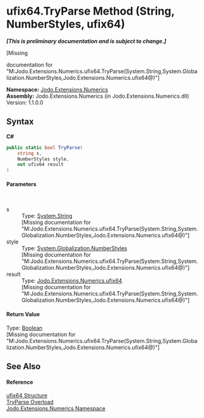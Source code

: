 # ufix64.TryParse Method (String, NumberStyles, ufix64)
 _**\[This is preliminary documentation and is subject to change.\]**_

\[Missing <summary> documentation for "M:Jodo.Extensions.Numerics.ufix64.TryParse(System.String,System.Globalization.NumberStyles,Jodo.Extensions.Numerics.ufix64@)"\]

**Namespace:**&nbsp;<a href="N_Jodo_Extensions_Numerics">Jodo.Extensions.Numerics</a><br />**Assembly:**&nbsp;Jodo.Extensions.Numerics (in Jodo.Extensions.Numerics.dll) Version: 1.1.0.0

## Syntax

**C#**<br />
``` C#
public static bool TryParse(
	string s,
	NumberStyles style,
	out ufix64 result
)
```


#### Parameters
&nbsp;<dl><dt>s</dt><dd>Type: <a href="https://docs.microsoft.com/dotnet/api/system.string" target="_blank" rel="noopener noreferrer">System.String</a><br />\[Missing <param name="s"/> documentation for "M:Jodo.Extensions.Numerics.ufix64.TryParse(System.String,System.Globalization.NumberStyles,Jodo.Extensions.Numerics.ufix64@)"\]</dd><dt>style</dt><dd>Type: <a href="https://docs.microsoft.com/dotnet/api/system.globalization.numberstyles" target="_blank" rel="noopener noreferrer">System.Globalization.NumberStyles</a><br />\[Missing <param name="style"/> documentation for "M:Jodo.Extensions.Numerics.ufix64.TryParse(System.String,System.Globalization.NumberStyles,Jodo.Extensions.Numerics.ufix64@)"\]</dd><dt>result</dt><dd>Type: <a href="T_Jodo_Extensions_Numerics_ufix64">Jodo.Extensions.Numerics.ufix64</a><br />\[Missing <param name="result"/> documentation for "M:Jodo.Extensions.Numerics.ufix64.TryParse(System.String,System.Globalization.NumberStyles,Jodo.Extensions.Numerics.ufix64@)"\]</dd></dl>

#### Return Value
Type: <a href="https://docs.microsoft.com/dotnet/api/system.boolean" target="_blank" rel="noopener noreferrer">Boolean</a><br />\[Missing <returns> documentation for "M:Jodo.Extensions.Numerics.ufix64.TryParse(System.String,System.Globalization.NumberStyles,Jodo.Extensions.Numerics.ufix64@)"\]

## See Also


#### Reference
<a href="T_Jodo_Extensions_Numerics_ufix64">ufix64 Structure</a><br /><a href="Overload_Jodo_Extensions_Numerics_ufix64_TryParse">TryParse Overload</a><br /><a href="N_Jodo_Extensions_Numerics">Jodo.Extensions.Numerics Namespace</a><br />